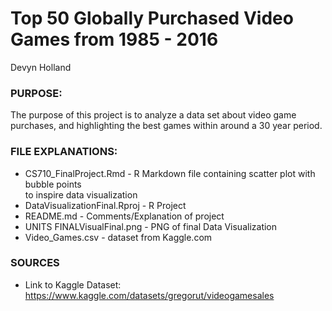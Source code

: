 # Top 50 Globally Purchased Video Games from 1985 - 2016
Devyn Holland <br />

### **PURPOSE:** <br />
The purpose of this project is to analyze a data set about video game
purchases, and highlighting the best games within around a 30 year period. <br />

### **FILE EXPLANATIONS:** <br />
* CS710_FinalProject.Rmd - R Markdown file containing scatter plot with bubble points <br />
  to inspire data visualization <br />
* DataVisualizationFinal.Rproj - R Project <br />
* README.md - Comments/Explanation of project <br />
* UNITS FINALVisualFinal.png - PNG of final Data Visualization <br />
* Video_Games.csv - dataset from Kaggle.com <br />

### **SOURCES**<br />
- Link to Kaggle Dataset: https://www.kaggle.com/datasets/gregorut/videogamesales
